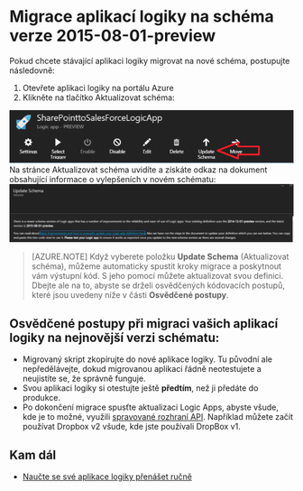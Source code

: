 <properties
    pageTitle="Migrace aplikací logiky na schéma verze 2015-08-01-preview | Microsoft Azure App Service"
    description="Aplikace logiky můžete snadno migrovat na schéma nejnovější verze. Postupujte podle těchto kroků."
    services="logic-apps"
    documentationCenter=""
    authors="MSFTMAN"
    manager="erikre"
    editor=""
    tags="connectors"/>

<tags
    ms.service="logic-apps"
    ms.workload="integration"
    ms.tgt_pltfrm="na"
    ms.devlang="na"
    ms.topic="get-started-article"
    ms.date="08/23/2016"
    ms.author="deonhe"/>


# Migrace aplikací logiky na schéma verze 2015-08-01-preview

Pokud chcete stávající aplikaci logiky migrovat na nové schéma, postupujte následovně:  
1. Otevřete aplikaci logiky na portálu Azure  
2. Klikněte na tlačítko Aktualizovat schéma:

 ![Ikona rozhraní API][step1]   
Na stránce Aktualizovat schéma uvidíte a získáte odkaz na dokument obsahující informace o vylepšeních v novém schématu: ![ikona rozhraní API][step2]

>[AZURE.NOTE] Když vyberete položku **Update Schema** (Aktualizovat schéma), můžeme automaticky spustit kroky migrace a poskytnout vám výstupní kód. S jeho pomocí můžete aktualizovat svou definici. Dbejte ale na to, abyste se drželi osvědčených kódovacích postupů, které jsou uvedeny níže v části **Osvědčené postupy**.

## Osvědčené postupy při migraci vašich aplikací logiky na nejnovější verzi schématu:  

- Migrovaný skript zkopírujte do nové aplikace logiky. Tu původní ale nepředělávejte, dokud migrovanou aplikaci řádně neotestujete a neujistíte se, že správně funguje.
- Svou aplikaci logiky si otestujte ještě **předtím**, než ji předáte do produkce.
- Po dokončení migrace spusťte aktualizaci Logic Apps, abyste všude, kde je to možné, využili [spravované rozhraní API](./apis-list.md). Například můžete začít používat Dropbox v2 všude, kde jste používali DropBox v1.


## Kam dál
-  [Naučte se své aplikace logiky přenášet ručně](../app-service-logic/app-service-logic-schema-2015-08-01.md)


<!--Icon references-->
[step1]: ./media/connectors-schema-migration/migrateschema1.png
[step2]: ./media/connectors-schema-migration/migrateschema2.png









<!--HONumber=Sep16_HO3-->


